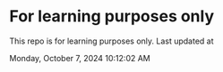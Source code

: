 # For learning purposes only
This repo is for learning purposes only.
Last updated at

Monday, October 7, 2024 10:12:02 AM


